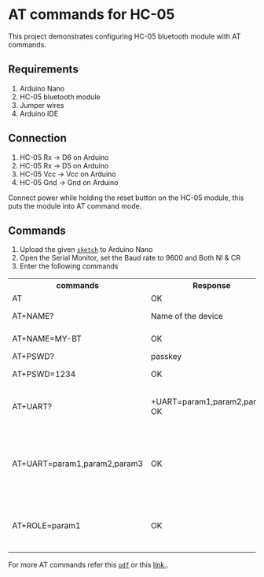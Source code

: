 # AT commands for HC-05

This project demonstrates configuring HC-05 bluetooth module with AT commands. <br>

## Requirements

1. Arduino Nano
2. HC-05 bluetooth module
3. Jumper wires
3. Arduino IDE

## Connection

1. HC-05 Rx -> D6 on Arduino
2. HC-05 Rx -> D5 on Arduino
3. HC-05 Vcc -> Vcc on Arduino
4. HC-05 Gnd -> Gnd on Arduino

Connect power while holding the reset button on the HC-05 module,
this puts the module into AT command mode.

## Commands

1. Upload the given [`sketch`](/arduino_as_serial.ino) to Arduino Nano
2. Open the Serial Monitor, set the Baud rate to 9600 and Both Nl & CR
3. Enter the following commands

<table>
	<tr>
		<th> commands </th>
		<th> Response </th>
		<th> Function </th>
	</tr>
	<tr>
		<td> AT </td>
		<td> OK </td>
		<td> Test connection </td>
	</tr>
	<tr>
		<td> AT+NAME? </td>
		<td> Name of the device </td>
		<td> Display name of the device </td>
	</tr>
	<tr>
		<td> AT+NAME=MY-BT </td>
		<td> OK </td>
		<td> Set device name to MY-BT </td>
	</tr>
	<tr>
		<td> AT+PSWD? </td>
		<td> passkey </td>
		<td> Display pairing pin </td>
	</tr>
	<tr>
		<td> AT+PSWD=1234 </td>
		<td> OK </td>
		<td> Set pairing pin to 1234 </td>
	</tr>
	<tr>
		<td> AT+UART?</td>
		<td> +UART=param1,param2,param3 <br> OK </td>
		<td> print baud rate (param1), stop bit (param2) and parity (param3)</td>
	</tr>
	<tr>
		<td> AT+UART=param1,param2,param3 </td>
		<td> OK </td>
		<td> Set baud rate to param1, stop bit to param2 and parity to param3 <br>
			Ex: AT+UART=115200, 0,0</td>
	</tr>
	<tr>
		<td>AT+ROLE=param1</td>
		<td> OK </td>
		<td> Set Role to param1 <br> 0 - Slave, 1 - Master, 2 - Slave-Loop <br> 
		Ex: AT+ROLE=0 </td>
	</tr>
<table>

For more AT commands refer this [`pdf`](/HC-05_ATCommandSet.pdf) or this
<a href="https://www.itead.cc/wiki/Serial_Port_Bluetooth_Module_(Master/Slave)_:_HC-05"> link </a>.
